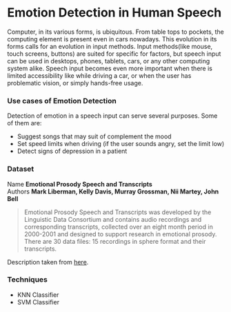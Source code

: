 # Emotion Detection in Human Speech

Computer, in its various forms, is ubiquitous. From table tops to pockets, the computing element is present even in cars nowadays. This evolution in its forms calls for an evolution in input methods. Input methods(like mouse, touch screens, buttons) are suited for specific for factors, but speech input can be used in desktops, phones, tablets, cars, or any other computing system alike. Speech input becomes even more important when there is limited accessibility like while driving a car, or when the user has problematic vision, or simply hands-free usage.

### Use cases of Emotion Detection

Detection of emotion in a speech input can serve several purposes. Some of them are:
- Suggest songs that may suit of complement the mood
- Set speed limits when driving (if the user sounds angry, set the limit low)
- Detect signs of depression in a patient

### Dataset
Name **Emotional Prosody Speech and Transcripts**  
Authors **Mark Liberman, Kelly Davis, Murray Grossman, Nii Martey, John Bell**  

>Emotional Prosody Speech and Transcripts was developed by the Linguistic Data Consortium and contains audio recordings and corresponding transcripts, collected over an eight month period in 2000-2001 and designed to support research in emotional prosody.
There are 30 data files: 15 recordings in sphere format and their transcripts.

Description taken from [here](https://catalog.ldc.upenn.edu/LDC2002S28).

### Techniques
- KNN Classifier
- SVM Classifier

<!-- ##Objective

Experiment with several classifiers to detect emotion from human speech. -->

